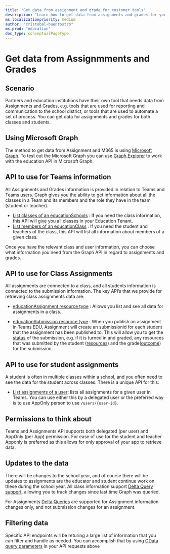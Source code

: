 ```yaml
---
title: "Get data from assignment and grade for customer tools"
description: "Learn how to get data from assignments and grades for your reporting, communication and automation tools."
ms.localizationpriority: medium
author: "cristobal-buenrostro"
ms.prod: "education"
doc_type: conceptualPageType
---
```


# Get data from Assignmments and Grades

## Scenario

Partners and education institutions have their own tool that needs data from Assignments and Grades, e.g. tools that are used for reporting and communication to the school district, or tools that are used to automate a set of process. You can get data for assignments and grades for both classes and students.

## Using Microsoft Graph

The method to get data from Assignment and M365 is using [Microsoft Graph](/graph/overview). To test out the Microsoft Graph you can use [Graph Explorer](/graph/msgraph-onboarding-graphexplorer) to work with the education API in Microsoft Graph.

## API to use for Teams information

All Assignments and Grades information is provided in relation to Teams and Teams users. Graph gives you the ability to get information about all the classes in a Team and its members and the role they have in the team (student or teacher).

- [List classes of an educationSchools](/graph/api/educationschool-list-classes) : If you need the class information, this API will give you all classes in your Education Tenant.
- [List members of an educationClass](/graph/api/educationclass-list-members) : If you need the student and teachers of the class, this API will list all information about members of a given class.

Once you have the relevant class and user information, you can choose what information you need from the Graph API in regard to assignments and grades.

## API to use for Class Assignments

All assignments are connected to a class, and all students information is connected to the submission information. The key API’s that we provide for retrieving class assignments data are:

- [educationAssignment resource type](/graph/api/resources/educationassignment) : Allows you list and see all data for assignments in a class.

- [educationSubmission resource type](/graph/api/resources/educationsubmission) : When you publish an assignment in Teams EDU, Assignment will create an submissionid for each student that the assignment has been published to. This will allow you to get the [status](/graph/api/resources/educationsubmission#properties) of the submission, e.g. if it is turned in and graded, any resources that was submitted by the student ([resources](/graph/api/educationsubmissionresource-get)) and the grade([outcome](/graph/api/resources/educationoutcome)) for the submission.

## API to use for student assignments

A student is often in multiple classes within a school, and you often need to see the data for the student across classes. There is a unique API for this:

- [List assignments of a user](/graph/api/educationuser-list-assignments): lists all assignments for a given user in Teams. You can use either this by a delegated user or the preferred way is to use AppOnly person to use  `/users/{user-id}`.

## Permissions to think about

Teams and Assignments API supports both delegated (per user) and AppOnly (per App) permission. For ease of use for the student and teacher Apponly is preferred as this allows for only approval of your app to retrieve data.

## Updates to the data

There will be changes to the school year, and of course there will be updates to assignments are the educator and student continue work on these during the school year. All class information support [Delta Query support](/graph/api/educationschool-delta), allowing you to track changes since last time Graph was queried.

For Assignments [Delta Queries](/graph/api/educationassignment-delta) are supported for Assignment information changes only, and not submission changes for an assignment.

## Filtering data

Specific API endpoints will be returing a large list of information that you can filter and handle as needed. You can accomplish that by using [OData query parameters](/graph/query-parameters) in your API requests above
